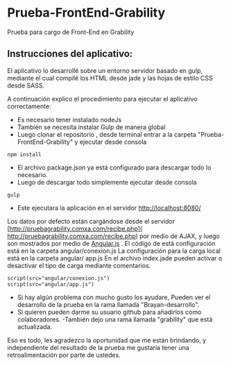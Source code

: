 # Prueba-FrontEnd-Grability
Prueba para cargo de Front-End en Grability

## Instrucciones del aplicativo:

El aplicativo lo desarrollé sobre un entorno servidor basado en gulp, mediante el cual compilé los HTML desde jade y las hojas de estilo CSS desde SASS.

A continuación explico el procedimiento para ejecutar el aplicativo correctamente:

- Es necesario tener instalado nodeJs
- También se necesita instalar Gulp de manera global
- Luego clonar el repositorio ,  desde terminal entrar a la carpeta "Prueba-FrontEnd-Grability"  y ejecutar desde consola
```
npm install
```
- El archivo package.json ya está configurado para descargar todo lo necesario.
- Luego de descargar todo simplemente ejecutar desde consola
```
gulp
```
- Este ejecutara la aplicación en el servidor  [http://localhost:8080/](http://localhost:8080/)

Los datos por defecto están cargándose desde el servidor [http://pruebagrability.comxa.com/recibe.php]( http://pruebagrability.comxa.com/recibe.php) por medio de AJAX, y luego son mostrados por medio de [Angular.js]( https://angularjs.org/) . El  código de está configuración está en la carpeta angular/conexion.js
La configuración para la carga local está en la carpeta angular/ app.js
En el archivo index.jade pueden activar o desactivar el tipo de carga mediante comentarios.
```
script(src="angular/conexion.js")
script(src="angular/app.js")
```

- Si hay algún problema con mucho gusto los ayudare, Pueden ver el desarrollo de la prueba en la rama llamada "Brayan-desarrollo".
- Si quieren pueden darme su usuario github para añadirlos como colaboradores.
-También dejo una rama llamada "grability" que está actualizada.

Eso es todo, les agradezco la oportunidad que me están brindando,  y independiente del resultado de la prueba me gustaría tener una retroalimentación por parte de ustedes.
